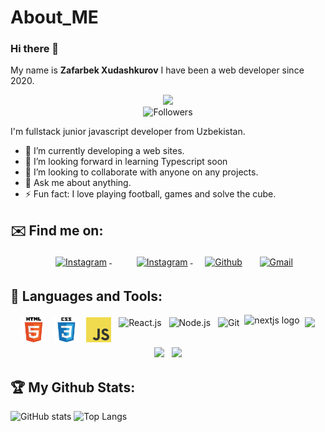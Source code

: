 # About_ME

### Hi there 👋

My name is **Zafarbek Xudashkurov** I have been a web developer since 2020.

<div id="header" align="center">
  <img src="https://media.giphy.com/media/M9gbBd9nbDrOTu1Mqx/giphy.gif" width="100"/>
 <br />
 <img src="https://img.shields.io/github/followers/amirbekdev?style=social" alt="Followers"/>
</div>

I'm fullstack junior javascript developer from Uzbekistan.

- 🔭 I’m currently developing a web sites.
- 🌱 I’m looking forward in learning Typescript soon
- 👯 I’m looking to collaborate with anyone on any projects.
- 💬 Ask me about anything.
- ⚡ Fun fact: I love playing football, games and solve the cube.

## ✉️ Find me on:

<p align="center">
 <a href="https://www.instagram.com/zafarbek.de" target="_blank" style="margin-left: 20px"> <img src="https://upload.wikimedia.org/wikipedia/commons/e/e7/Instagram_logo_2016.svg" alt="Instagram" height="40" style="vertical-align:top; margin:4px"> </a>
 &nbsp;&nbsp;&nbsp;
  <a href="https://t.me/zafarbek_de" target="_blank" style="margin-left: 20px"> <img src="https://www.svgrepo.com/show/452115/telegram.svg" alt="Instagram" height="40" style="vertical-align:top; margin:4px"> </a>
 &nbsp;&nbsp;&nbsp;
 <a href="https://github.com/zafarbekde" target="_blank"> <img src="https://toppng.com/uploads/preview/github-logo-transparent-11659780111lim6tyk2io.png" alt="Github" height="40" style="vertical-align:top; margin:4px"></a>
 &nbsp;&nbsp;&nbsp;
 <a href="https://zafarbekde@gmail.com"> <img src="https://mailmeteor.com/logos/assets/PNG/Gmail_Logo_256px.png" alt="Gmail" height="40" style="vertical-align:top; margin:4px"></a>

<br />

## 🧰 Languages and Tools:
<p align="center">
 <img src="https://raw.githubusercontent.com/github/explore/80688e429a7d4ef2fca1e82350fe8e3517d3494d/topics/html/html.png" alt="Html" height="40" style="vertical-align:top; margin:4px">
  <img src="https://raw.githubusercontent.com/github/explore/80688e429a7d4ef2fca1e82350fe8e3517d3494d/topics/css/css.png" alt="Css" height="40" style="vertical-align:top; margin:4px">
<img src="https://raw.githubusercontent.com/github/explore/80688e429a7d4ef2fca1e82350fe8e3517d3494d/topics/javascript/javascript.png" alt="Javascript" height="40" style="vertical-align:top; margin:4px">
 <img src="https://upload.wikimedia.org/wikipedia/commons/a/a7/React-icon.svg" alt="React.js" height="40" style="vertical-align:top; margin:4px">
 <img src="https://upload.wikimedia.org/wikipedia/commons/d/d9/Node.js_logo.svg" alt="Node.js" height="40" style="vertical-align:top; margin:4px">
 <img src="https://upload.wikimedia.org/wikipedia/commons/e/e0/Git-logo.svg" alt="Git" height="40" style="vertical-align:top; margin:4px">
  <img src="https://cdn.jsdelivr.net/gh/devicons/devicon/icons/nextjs/nextjs-original.svg" height="40" width="52" alt="nextjs logo"  />
  <img src="https://w7.pngwing.com/pngs/915/519/png-transparent-typescript-hd-logo.png"  height="40" style="vertical-align:top; margin:4px">
  <img src="https://miro.medium.com/max/1024/1*qIe4N-8SkqruE7GzxJYsFg.png"  height="40" style="vertical-align:top; margin:4px">
  <img src="https://repository-images.githubusercontent.com/387086116/2c2dbc00-9abb-448b-bfa4-f803ca857d49"  height="40" style="vertical-align:top; margin:4px">
  
</p>

## 🏆 My Github Stats:
![GitHub stats](https://github-readme-stats.vercel.app/api?username=zafarbekde&show_icons=true&theme=tokyonight )
![Top Langs](https://github-readme-stats.vercel.app/api/top-langs/?username=zafarbekde&theme=tokyonight)
